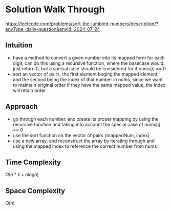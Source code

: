 # Solution Walk Through
https://leetcode.com/problems/sort-the-jumbled-numbers/description/?envType=daily-question&envId=2024-07-24

## Intuition
- have a method to convert a given number into its mapped form for each digit, can do this using a recursive function, where the basecase would just return 0, but a special case should be considered for if nums[i] == 0
- sort an vector of pairs, the first element beging the mapped element, and the second being the index of that number in nums, since we want to maintain original order if they have the same mapped value, the index will retain order

## Approach
- go through each number, and create its proper mapping by using the recursive function and taking into account the special case of nums[i] == 0
- use the sort function on the vector of pairs {mappedNum, index}
- use a new array, and reconstruct the array by iterating through and using the mapped index to reference the correct number from nums

## Time Complexity
$O(n*k + nlogn)$

## Space Complexity
$O(n)$



